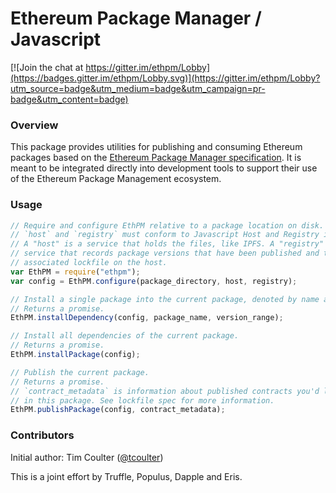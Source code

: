 # Ethereum Package Manager / Javascript

[![Join the chat at https://gitter.im/ethpm/Lobby](https://badges.gitter.im/ethpm/Lobby.svg)](https://gitter.im/ethpm/Lobby?utm_source=badge&utm_medium=badge&utm_campaign=pr-badge&utm_content=badge)

### Overview

This package provides utilities for publishing and consuming Ethereum packages based on the [Ethereum Package Manager specification](https://github.com/ethpm/epm-spec). It is meant to be integrated directly into development tools to support their use of the Ethereum Package Management ecosystem.

### Usage

```javascript
// Require and configure EthPM relative to a package location on disk.
// `host` and `registry` must conform to Javascript Host and Registry interface.
// A "host" is a service that holds the files, like IPFS. A "registry" is a
// service that records package versions that have been published and their
// associated lockfile on the host.
var EthPM = require("ethpm");
var config = EthPM.configure(package_directory, host, registry);

// Install a single package into the current package, denoted by name and version.
// Returns a promise.
EthPM.installDependency(config, package_name, version_range);

// Install all dependencies of the current package.
// Returns a promise.
EthPM.installPackage(config);

// Publish the current package.
// Returns a promise.
// `contract_metadata` is information about published contracts you'd like include
// in this package. See lockfile spec for more information.
EthPM.publishPackage(config, contract_metadata);
```

### Contributors

Initial author: Tim Coulter ([@tcoulter](https://github.com/tcoulter))

This is a joint effort by Truffle, Populus, Dapple and Eris.
